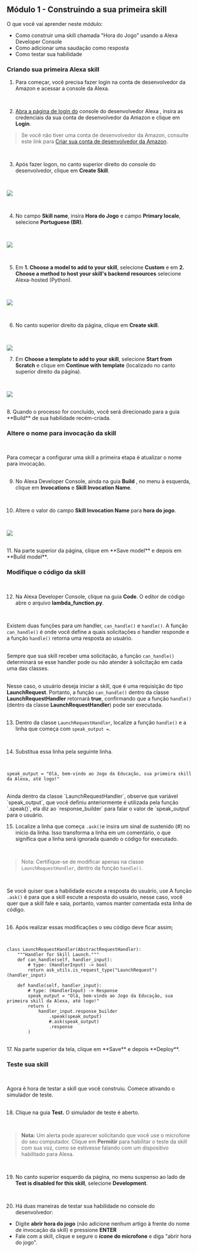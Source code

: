 ## Módulo 1 - Construindo a sua primeira skill

O que você vai aprender neste módulo:  

-   Como construir uma skill chamada "Hora do Jogo" usando a Alexa Developer Console
-   Como adicionar uma saudação como resposta
-   Como testar sua habilidade

  

### Criando sua primeira Alexa skill

1.  Para começar, você precisa fazer login na conta de desenvolvedor da Amazon e acessar a console da Alexa.
<br>


2.  [Abra a página de login do](https://developer.amazon.com/alexa/console/ask) console do desenvolvedor Alexa , insira as credenciais da sua conta de desenvolvedor da Amazon e clique em **Login**.


> Se você não tiver uma conta de desenvolvedor da Amazon, consulte este link para [Criar sua conta de desenvolvedor da Amazon](https://developer.amazon.com/en-US/docs/alexa/ask-overviews/create-developer-account.html).
<br>

3.  Após fazer logon, no canto superior direito do console do desenvolvedor, clique em **Create Skill**.
<br>

![](img/image1.png)

<br>

4.  No campo **Skill name**, insira **Hora do Jogo** e campo **Primary locale**, selecione **Portuguese (BR)**.
<br>

![](img/image2.png)

<br>

5. Em **1. Choose a model to add to your skill**, selecione **Custom** e em **2. Choose a method to host your skill's backend resources** selecione Alexa-hosted (Python).
<br>

![](img/image3.png)

<br>

6. No canto superior direito da página, clique em **Create skill**.
<br>

![](img/image4.png)


7. Em **Choose a template to add to your skill**,  selecione **Start from Scratch** e clique em **Continue with template** (localizado no canto superior direito da página).
<br>

![](img/image5.png)

<br>
8.  Quando o processo for concluído, você será direcionado para a guia **Build** de sua habilidade recém-criada.
<br>

### Altere o nome para invocação da skill
<br>

Para começar a configurar uma skill a primeira etapa é atualizar o nome para invocação.  
<br>

9.  No Alexa Developer Console, ainda na guia **Build** , no menu à esquerda, clique em **Invocations** e **Skill Invocation Name**.
<br>

10.  Altere o valor do campo **Skill Invocation Name** para **hora do jogo**.
<br>

![](img/image6.png)

<br>
11.  Na parte superior da página, clique em **Save model** e depois em **Build model**.
<br>

### Modifique o código da skill
<br>

12.  Na Alexa Developer Console, clique na guia **Code**. O editor de código abre o arquivo **lambda_function.py**.
<br>

Existem duas funções para um handler, `can_handle()` e `handle()`. A função `can_handle()` é onde você define a quais solicitações o handler responde e a função `handle()` retorna uma resposta ao usuário.  
<br>

Sempre que sua skill receber uma solicitação, a função `can_handle()` determinará se esse handler pode ou não atender à solicitação em cada uma das classes.  
<br>

Nesse caso, o usuário deseja iniciar a skill, que é uma requisição do tipo **LaunchRequest**. Portanto, a função `can_handle()` dentro da classe **LaunchRequestHandler** retornará **true**, confirmando que a função `handle()` (dentro da classe **LaunchRequestHandler**) pode ser executada.  
<br>  

13.  Dentro da classe `LaunchRequestHandler`, localize a função `handle()` e a linha que começa com `speak_output =`.
<br>

14.  Substitua essa linha pela seguinte linha.
<br>

```
speak_output = "Olá, bem-vindo ao Jogo da Educação, sua primeira skill da Alexa, até logo!"
```

<br>
Ainda dentro da classe `LaunchRequestHandler`, observe que variável `speak_output`, que você definiu anteriormente é utilizada pela função `.speak()`, ela diz ao `response_builder` para falar o valor de `speak_output` para o usuário.  
<br>

15.  Localize a linha que começa `.ask()`e insira um sinal de sustenido (#) no início da linha. Isso transforma a linha em um comentário, o que significa que a linha será ignorada quando o código for executado.
<br>

  
> Nota: Certifique-se de modificar apenas na classe `LaunchRequestHandler`, dentro da função `handle()`.
<br>

Se você quiser que a habilidade escute a resposta do usuário, use A função `.ask()` é para que a skill escute a resposta do usuário, nesse caso, você quer que a skill fale e saia, portanto, vamos manter comentada esta linha de código.  
<br>  


16.  Após realizar essas modificações o seu código deve ficar assim;
<br>

```
class LaunchRequestHandler(AbstractRequestHandler):  
    """Handler for Skill Launch."""  
    def can_handle(self, handler_input):  
        # type: (HandlerInput) -> bool  
        return ask_utils.is_request_type("LaunchRequest")(handler_input)  
  
    def handle(self, handler_input):  
        # type: (HandlerInput) -> Response  
        speak_output = "Olá, bem-vindo ao Jogo da Educação, sua primeira skill da Alexa, até logo!"  
        return (  
            handler_input.response_builder  
                .speak(speak_output)  
                #.ask(speak_output)  
                .response  
        )
```
<br>
17.  Na parte superior da tela, clique em **Save** e depois **Deploy**.
<br>

### Teste sua skill
<br>

Agora é hora de testar a skill que você construiu. Comece ativando o simulador de teste.  
<br>

18.  Clique na guia **Test.** O simulador de teste é aberto.
<br>

> **Nota:** Um alerta pode aparecer solicitando que você use o microfone do seu computador. Clique em **Permitir** para habilitar o teste da skill com sua voz, como se estivesse falando com um dispositivo habilitado para Alexa.
<br>

19.  No canto superior esquerdo da página, no menu suspenso ao lado de **Test is disabled for this skill**, selecione **Development**.
<br>

20.  Há duas maneiras de testar sua habilidade no console do desenvolvedor:

-   Digite **abrir hora do jogo** (não adicione nenhum artigo à frente do nome de invocação da skill) e pressione **ENTER**
-   Fale com a skill, clique e segure o **ícone do microfone** e diga "abrir hora do jogo".
<br>
